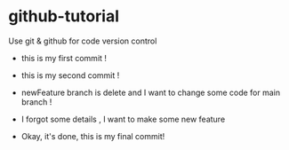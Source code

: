 # github-tutorial
Use git &amp; github for code version control

- this is my first commit !

- this is my second commit !

- newFeature branch is delete and I want to change some code for main branch !

- I forgot some details , I want to make some new feature

- Okay, it's done, this is my final commit!